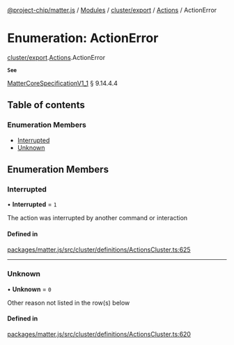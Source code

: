 [@project-chip/matter.js](../README.md) / [Modules](../modules.md) / [cluster/export](../modules/cluster_export.md) / [Actions](../modules/cluster_export.Actions.md) / ActionError

# Enumeration: ActionError

[cluster/export](../modules/cluster_export.md).[Actions](../modules/cluster_export.Actions.md).ActionError

**`See`**

[MatterCoreSpecificationV1_1](../interfaces/spec_export.MatterCoreSpecificationV1_1.md) § 9.14.4.4

## Table of contents

### Enumeration Members

- [Interrupted](cluster_export.Actions.ActionError.md#interrupted)
- [Unknown](cluster_export.Actions.ActionError.md#unknown)

## Enumeration Members

### Interrupted

• **Interrupted** = ``1``

The action was interrupted by another command or interaction

#### Defined in

[packages/matter.js/src/cluster/definitions/ActionsCluster.ts:625](https://github.com/project-chip/matter.js/blob/3adaded6/packages/matter.js/src/cluster/definitions/ActionsCluster.ts#L625)

___

### Unknown

• **Unknown** = ``0``

Other reason not listed in the row(s) below

#### Defined in

[packages/matter.js/src/cluster/definitions/ActionsCluster.ts:620](https://github.com/project-chip/matter.js/blob/3adaded6/packages/matter.js/src/cluster/definitions/ActionsCluster.ts#L620)
